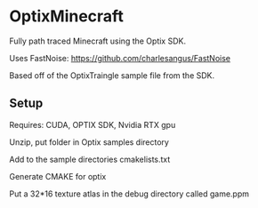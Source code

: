 # OptixMinecraft
Fully path traced Minecraft using the Optix SDK.

Uses FastNoise: https://github.com/charlesangus/FastNoise

Based off of the OptixTraingle sample file from the SDK.


## Setup
Requires: CUDA, OPTIX SDK, Nvidia RTX gpu

Unzip, put folder in Optix samples directory

Add to the sample directories cmakelists.txt 

Generate CMAKE for optix

Put a 32*16 texture atlas in the debug directory called game.ppm
